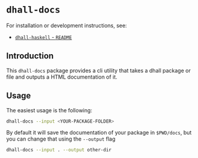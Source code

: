 # `dhall-docs`

For installation or development instructions, see:

* [`dhall-haskell` - `README`](https://github.com/dhall-lang/dhall-haskell/blob/master/README.md)

## Introduction

This `dhall-docs` package provides a cli utility that takes a dhall package or file and outputs
a HTML documentation of it.

## Usage

The easiest usage is the following:

```bash
dhall-docs --input <YOUR-PACKAGE-FOLDER>
```

By default it will save the documentation of your package in `$PWD/docs`, but
you can change that using the `--output` flag

```bash
dhall-docs --input . --output other-dir
```

